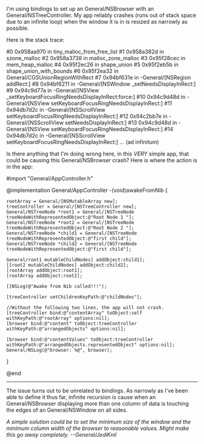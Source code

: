 I'm using bindings to set up an General/NSBrowser with an General/NSTreeController.  My app reliably crashes (runs out of stack space due to an infinite loop) when the window it is in is resized as narrowly as possible.  

Here is the stack trace:
    

#0	0x958aa970 in tiny_malloc_from_free_list
#1	0x958a382d in szone_malloc
#2	0x958a3738 in malloc_zone_malloc
#3	0x95f28cec in mem_heap_malloc
#4	0x95f2ec26 in shape_union
#5	0x95f2eb5b in shape_union_with_bounds
#6	0x95f2ea32 in General/CGSUnionRegionWithRect
#7	0x94bf631e in -General/[NSRegion addRect:]
#8	0x94bf6211 in -General/[NSWindow _setNeedsDisplayInRect:]
#9	0x94c9d77a in -General/[NSView _setKeyboardFocusRingNeedsDisplayInRect:force:]
#10	0x94c9d48d in -General/[NSView setKeyboardFocusRingNeedsDisplayInRect:]
#11	0x94db7d2c in -General/[NSScrollView setKeyboardFocusRingNeedsDisplayInRect:]
#12	0x94c2bb7e in -General/[NSScrollView setNeedsDisplayInRect:]
#13	0x94c9d48d in -General/[NSView setKeyboardFocusRingNeedsDisplayInRect:]
#14	0x94db7d2c in -General/[NSScrollView setKeyboardFocusRingNeedsDisplayInRect:]
... (ad infinitum)

Is there anything that I'm doing wrong here, in this *VERY* simple app, that could be causing this General/NSBrowser crash?  Here is where the action is in the app:

    

#import "General/AppController.h"

@implementation General/AppController
-(void)awakeFromNib
{

    rootArray = General/[NSMutableArray new];
    treeController = General/[NSTreeController new];
    General/NSTreeNode *root1 = General/[NSTreeNode treeNodeWithRepresentedObject:@"Root Node 1 "];
    General/NSTreeNode *root2 = General/[NSTreeNode treeNodeWithRepresentedObject:@"Root Node 2 "];
    General/NSTreeNode *child1 = General/[NSTreeNode treeNodeWithRepresentedObject:@"first child"];
    General/NSTreeNode *child2 = General/[NSTreeNode treeNodeWithRepresentedObject:@"first child"];

    General/root1 mutableChildNodes] addObject:child1];
    [[root2 mutableChildNodes] addObject:child2];
    [rootArray addObject:root1];
    [rootArray addObject:root2];

    [[NSLog(@"Awake from Nib called!!!");

    [treeController setChildrenKeyPath:@"childNodes"];

    //Without the following two lines, the app will not crash.
    [treeController bind:@"contentArray" toObject:self withKeyPath:@"rootArray" options:nil];
    [browser bind:@"content" toObject:treeController withKeyPath:@"arrangedObjects" options:nil];
    
    [browser bind:@"contentValues" toObject:treeController withKeyPath:@"arrangedObjects.representedObject" options:nil];
    General/NSLog(@"browser: %@", browser);

}

@end

----
The issue turns out to be unrelated to bindings.  As narrowly as I've been able to define it thus far, infinite recursion is cause when an General/NSBrowser displaying more than one column of data is touching the edges of an General/NSWindow on all sides.

*A simple solution could be to set the minimum size of the window and the minimum column width of the browser to reasonable values. Might make this go away completely. --General/JediKnil*
